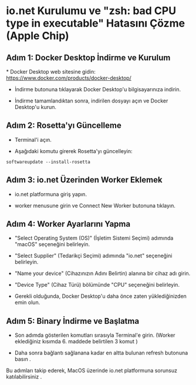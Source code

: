# io.net Kurulumu ve "zsh: bad CPU type in executable" Hatasını Çözme (Apple Chip)

## Adım 1: Docker Desktop İndirme ve Kurulum

\* Docker Desktop web sitesine gidin: <a href="https://www.docker.com/products/docker-desktop/" target="_blank">https://www.docker.com/products/docker-desktop/</a>

* İndirme butonuna tıklayarak Docker Desktop'u bilgisayarınıza indirin.

* İndirme tamamlandıktan sonra, indirilen dosyayı açın ve Docker Desktop'u kurun.

## Adım 2: Rosetta'yı Güncelleme

* Terminal'i açın.

* Aşağıdaki komutu girerek Rosetta'yı güncelleyin:

<code>softwareupdate --install-rosetta</code>

## Adım 3: io.net Üzerinden Worker Eklemek

* io.net platformuna giriş yapın.

* worker menusune girin ve Connect New Worker butonuna tıklayın.

## Adım 4: Worker Ayarlarını Yapma

* "Select Operating System (OS)" (İşletim Sistemi Seçimi) adımında "macOS" seçeneğini belirleyin.

* "Select Supplier" (Tedarikçi Seçimi) adımında "io.net" seçeneğini belirleyin.

* "Name your device" (Cihazınızın Adını Belirtin) alanına bir cihaz adı girin.

* "Device Type" (Cihaz Türü) bölümünde "CPU" seçeneğini belirleyin.

* Gerekli olduğunda, Docker Desktop'u daha önce zaten yüklediğinizden emin olun.

## Adım 5: Binary İndirme ve Başlatma

* Son adımda gösterilen komutları sırasıyla Terminal'e girin. (Worker eklediğiniz kısımda 6. maddede belirtilen 3 komut )

* Daha sonra bağlantı sağlanana kadar en altta bulunan refresh butonuna basın .

Bu adımları takip ederek, MacOS üzerinde io.net platformuna sorunsuz katılabilirsiniz .
